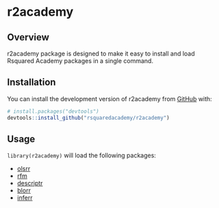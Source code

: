 
<!-- README.md is generated from README.Rmd. Please edit that file -->
r2academy
=========

Overview
--------

r2academy package is designed to make it easy to install and load Rsquared Academy packages in a single command.

Installation
------------

You can install the development version of r2academy from [GitHub](https://github.com) with:

``` r
# install.packages("devtools")
devtools::install_github("rsquaredacademy/r2academy")
```

Usage
-----

`library(r2academy)` will load the following packages:

-   [olsrr](https://olsrr.rsquaredacademy.com)
-   [rfm](https://rfm.rsquaredacademy.com)
-   [descriptr](https://descriptr.rsquaredacademy.com)
-   [blorr](https://blorr.rsquaredacademy.com)
-   [inferr](https://inferr.rsquaredacademy.com)

